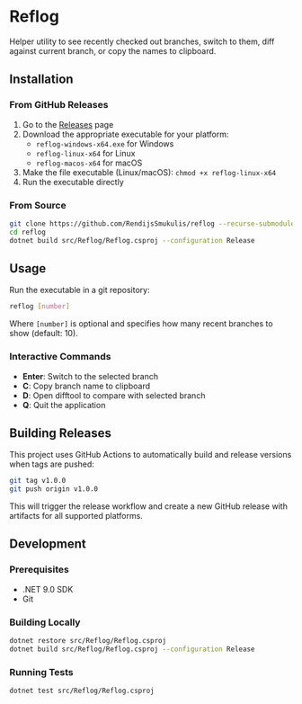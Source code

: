 # Reflog

Helper utility to see recently checked out branches, switch to them, diff against current branch, or copy the names to clipboard.

## Installation

### From GitHub Releases
1. Go to the [Releases](https://github.com/RendijsSmukulis/reflog/releases) page
2. Download the appropriate executable for your platform:
   - `reflog-windows-x64.exe` for Windows
   - `reflog-linux-x64` for Linux
   - `reflog-macos-x64` for macOS
3. Make the file executable (Linux/macOS): `chmod +x reflog-linux-x64`
4. Run the executable directly

### From Source
```bash
git clone https://github.com/RendijsSmukulis/reflog --recurse-submodules
cd reflog
dotnet build src/Reflog/Reflog.csproj --configuration Release
```

## Usage

Run the executable in a git repository:

```bash
reflog [number]
```

Where `[number]` is optional and specifies how many recent branches to show (default: 10).

### Interactive Commands
- **Enter**: Switch to the selected branch
- **C**: Copy branch name to clipboard
- **D**: Open difftool to compare with selected branch
- **Q**: Quit the application

## Building Releases

This project uses GitHub Actions to automatically build and release versions when tags are pushed:

```bash
git tag v1.0.0
git push origin v1.0.0
```

This will trigger the release workflow and create a new GitHub release with artifacts for all supported platforms.

## Development

### Prerequisites
- .NET 9.0 SDK
- Git

### Building Locally
```bash
dotnet restore src/Reflog/Reflog.csproj
dotnet build src/Reflog/Reflog.csproj --configuration Release
```

### Running Tests
```bash
dotnet test src/Reflog/Reflog.csproj
```
